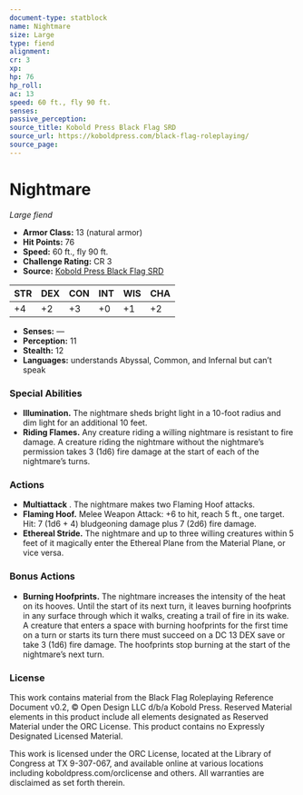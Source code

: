 ```yaml
---
document-type: statblock
name: Nightmare
size: Large
type: fiend
alignment: 
cr: 3
xp: 
hp: 76
hp_roll: 
ac: 13
speed: 60 ft., fly 90 ft.
senses: 
passive_perception: 
source_title: Kobold Press Black Flag SRD
source_url: https://koboldpress.com/black-flag-roleplaying/
source_page: 
---
```


# Nightmare

*Large fiend*

- **Armor Class:** 13 (natural armor)
- **Hit Points:** 76
- **Speed:** 60 ft., fly 90 ft.
- **Challenge Rating:** CR 3
- **Source:** [Kobold Press Black Flag SRD](https://koboldpress.com/black-flag-roleplaying/)

| STR | DEX | CON | INT | WIS | CHA |
| --- | --- | --- | --- | --- | --- |
| +4 | +2 | +3 | +0 | +1 | +2 |

- **Senses:** —
- **Perception:** 11
- **Stealth:** 12
- **Languages:** understands Abyssal, Common, and Infernal but can’t speak

### Special Abilities

- **Illumination.** The nightmare sheds bright light in a 10-foot radius and dim light for an additional 10 feet.
- **Riding Flames.** Any creature riding a willing nightmare is resistant to fire damage. A creature riding the nightmare without the nightmare’s permission takes 3 (1d6) fire damage at the start of each of the nightmare’s turns.

### Actions

- **Multiattack** . The nightmare makes two Flaming Hoof attacks.
- **Flaming Hoof.** Melee Weapon Attack: +6 to hit, reach 5 ft., one target. Hit: 7 (1d6 + 4) bludgeoning damage plus 7 (2d6) fire damage.
- **Ethereal Stride.** The nightmare and up to three willing creatures within 5 feet of it magically enter the Ethereal Plane from the Material Plane, or vice versa.

### Bonus Actions

- **Burning Hoofprints.** The nightmare increases the intensity of the heat on its hooves. Until the start of its next turn, it leaves burning hoofprints in any surface through which it walks, creating a trail of fire in its wake. A creature that enters a space with burning hoofprints for the first time on a turn or starts its turn there must succeed on a DC 13 DEX save or take 3 (1d6) fire damage. The hoofprints stop burning at the start of the nightmare’s next turn.

### License

This work contains material from the Black Flag Roleplaying Reference Document v0.2, © Open Design LLC d/b/a Kobold Press. Reserved Material elements in this product include all elements designated as Reserved Material under the ORC License. This product contains no Expressly Designated Licensed Material.

This work is licensed under the ORC License, located at the Library of Congress at TX 9-307-067, and available online at various locations including koboldpress.com/orclicense and others. All warranties are disclaimed as set forth therein.
